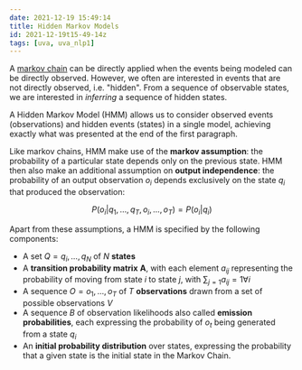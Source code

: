 ```yaml
---
date: 2021-12-19 15:49:14
title: Hidden Markov Models
id: 2021-12-19t15-49-14z
tags: [uva, uva_nlp1]
---
```


A [markov chain](./2021-12-19t15-49-14z.md) can be directly applied when the
events being modeled can be directly observed. However, we often are interested
in events that are not directly observed, i.e. "hidden". From a sequence of
observable states, we are interested in _inferring_ a sequence of hidden states.

A Hidden Markov Model (HMM) allows us to consider observed events (observations)
and hidden events (states) in a single model, achieving exactly what was
presented at the end of the first paragraph.

Like markov chains, HMM make use of the **markov assumption**: the probability
of a particular state depends only on the previous state. HMM then also make an
additional assumption on **output independence**: the probability of an output
observation $o_i$ depends exclusively on the state $q_i$ that produced the
observation:

$$
P(o_i | q_1, \dots, q_T, o_i, \dots, o_T) = P(o_i | q_i)
$$

Apart from these assumptions, a HMM is specified by the following components:

- A set $Q=q_i, \dots, q_N$ of $N$ **states**
- A **transition probability matrix** $\mathbf{A}$, with each element $a_{ij}$
  representing the probability of moving from state $i$ to state $j$, with
  $\sum_{j=1} a_{ij} = 1 \forall i$
- A sequence $O=o_1, \dots, o_T$ of $T$ **observations** drawn from a set of
  possible observations $V$
- A sequence $B$ of observation likelihoods also called **emission
  probabilities**, each expressing the probability of $o_t$ being generated from
  a state $q_i$
- An **initial probability distribution** over states, expressing the
  probability that a given state is the initial state in the Markov Chain.
